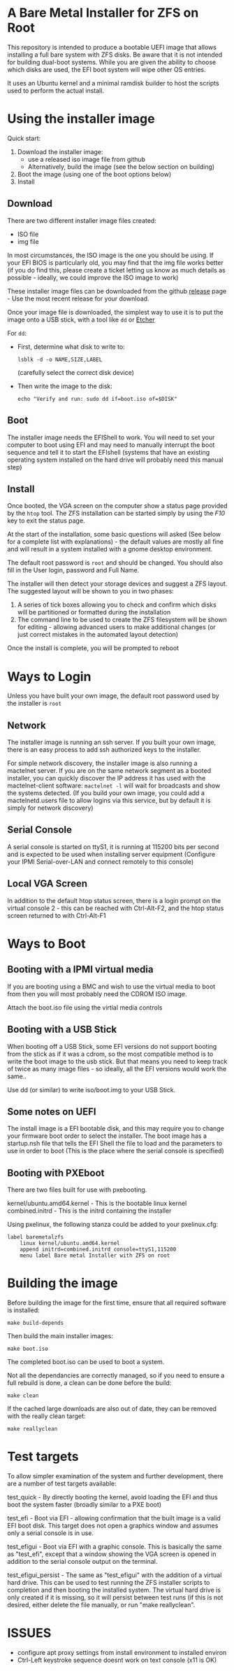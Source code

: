 A Bare Metal Installer for ZFS on Root
======================================

This repository is intended to produce a bootable UEFI image that allows
installing a full bare system with ZFS disks.  Be aware that it is not
intended for building dual-boot systems.  While you are given the ability
to choose which disks are used, the EFI boot system will wipe other OS
entries.

It uses an Ubuntu kernel and a minimal ramdisk builder to host the scripts
used to perform the actual install.

Using the installer image
=========================

Quick start:
1) Download the installer image:
   - use a released iso image file from github
   - Alternatively, build the image (see the below section on building)
1) Boot the image (using one of the boot options below)
1) Install

Download
--------

There are two different installer image files created:
- ISO file
- img file

In most circumstances, the ISO image is the one you should be using.  If your
EFI BIOS is particularly old, you may find that the img file works better (if
you do find this, please create a ticket letting us know as much details as
possible - ideally, we could improve the ISO image to work)

These installer image files can be downloaded from the github
[release](https://github.com/symmetryinvestments/zfs-on-root-installer/releases)
page - Use the most recent release for your download.

Once your image file is downloaded, the simplest way to use it is to put the
image onto a USB stick, with a tool like `dd` or [Etcher](https://etcher.io)

For `dd`:
- First, determine what disk to write to:

  `lsblk -d -o NAME,SIZE,LABEL`

  (carefully select the correct disk device)
- Then write the image to the disk:

  `echo "Verify and run: sudo dd if=boot.iso of=$DISK"`

Boot
----

The installer image needs the EFIShell to work.  You will need to set your
computer to boot using EFI and may need to manually interrupt the boot sequence
and tell it to start the EFIshell (systems that have an existing operating system
installed on the hard drive will probably need this manual step)

Install
-------

Once booted, the VGA screen on the computer show a status page provided by the
`htop` tool.  The ZFS installation can be started simply by using the *F10* key to
exit the status page.

At the start of the installation, some basic questions will asked (See below for
a complete list with explanations) - the default values are mostly all fine and
will result in a system installed with a gnome desktop environment.

The default root password is `root` and should be changed.  You should also fill
in the User login, password and Full Name.

The installer will then detect your storage devices and suggest a ZFS layout.
The suggested layout will be shown to you in two phases:
1) A series of tick boxes allowing you to check and confirm which disks will be
   partitioned or formatted during the installation
2) The command line to be used to create the ZFS filesystem will be shown for
   editing - allowing advanced users to make additional changes (or just correct
   mistakes in the automated layout detection)

Once the install is complete, you will be prompted to reboot

Ways to Login
=============

Unless you have built your own image, the default root password used by the
installer is `root`

Network
-------

The installer image is running an ssh server.  If you built your own image,
there is an easy process to add ssh authorized keys to the installer.

For simple network discovery, the installer image is also running a mactelnet
server.  If you are on the same network segment as a booted installer, you can
quickly discover the IP address it has used with the mactelnet-client software:
`mactelnet -l` will wait for broadcasts and show the systems detected.  (If
you build your own image, you could add a mactelnetd.users file to allow logins
via this service, but by default it is simply for network discovery)

Serial Console
--------------

A serial console is started on ttyS1, it is running at 115200 bits per second
and is expected to be used when installing server equipment (Configure your IPMI
Serial-over-LAN and connect remotely to this console)

Local VGA Screen
----------------

In addition to the default htop status screen, there is a login prompt on the
virtual console 2 - this can be reached with Ctrl-Alt-F2, and the htop status
screen returned to with Ctrl-Alt-F1

Ways to Boot
============

Booting with a IPMI virtual media
---------------------------------

If you are booting using a BMC and wish to use the virtual media to boot from
then you will most probably need the CDROM ISO image.

Attach the boot.iso file using the virtial media controls

Booting with a USB Stick
------------------------

When booting off a USB Stick, some EFI versions do not support booting from
the stick as if it was a cdrom, so the most compatible method is to write the
boot image to the usb stick.  But that means you need to keep track of twice
as many image files - so ideally, all the EFI versions would work the same..

Use dd (or similar) to write iso/boot.img to your USB Stick.

Some notes on UEFI
------------------

The install image is a EFI bootable disk, and this may require you
to change your firmware boot order to select the installer.  The boot
image has a startup.nsh file that tells the EFI Shell the file to load
and the parameters to use in order to boot (This is the place where the
serial console is specified)

Booting with PXEboot
--------------------

There are two files built for use with pxebooting.

kernel/ubuntu.amd64.kernel      - This is the bootable linux kernel
combined.initrd                 - This is the initrd containing the installer

Using pxelinux, the following stanza could be added to your pxelinux.cfg:

    label baremetalzfs
        linux kernel/ubuntu.amd64.kernel
        append initrd=combined.initrd console=ttyS1,115200
        menu label Bare metal Installer with ZFS on root


Building the image
==================

Before building the image for the first time, ensure that all required
software is installed:

    make build-depends

Then build the main installer images:

    make boot.iso

The completed boot.iso can be used to boot a system.

Not all the dependancies are correctly managed, so if you need to ensure a
full rebuild is done, a clean can be done before the build:

    make clean

If the cached large downloads are also out of date, they can be removed with
the really clean target:

    make reallyclean


Test targets
============

To allow simpler examination of the system and further development, there are
a number of test targets available:

test_quick          - By directly booting the kernel, avoid loading the EFI
    and thus boot the system faster (broadly similar to a PXE boot)

test_efi            - Boot via EFI - allowing confirmation that the built
    image is a valid EFI boot disk.  This target does not open a graphics
    window and assumes only a serial console is in use.

test_efigui         - Boot via EFI with a graphic console.  This is
    basically the same as "test_efi", except that a window showing the
    VGA screen is opened in addition to the serial console output on
    the terminal.

test_efigui_persist - The same as "test_efigui" with the addition of
    a virtual hard drive.  This can be used to test running the ZFS
    installer scripts to completion and then booting the installed system.
    The virtual hard drive is only created if it is missing, so it will
    persist between test runs (if this is not desired, either delete the
    file manually, or run "make reallyclean".


ISSUES
======
- configure apt proxy settings from install environment to installed environ
- Ctrl-Left keystroke sequence doesnt work on text console (x11 is OK)
